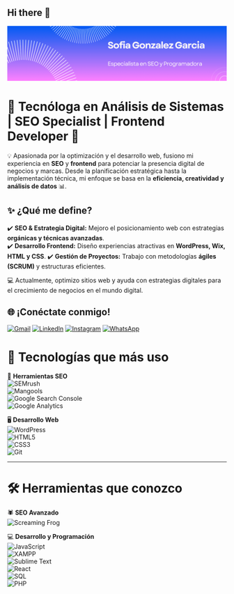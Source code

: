 ## Hi there 👋
![Error!](img/banner.png)

# 🚀 Tecnóloga en Análisis de Sistemas | SEO Specialist | Frontend Developer 🎯  

💡 Apasionada por la optimización y el desarrollo web, fusiono mi experiencia en **SEO** y **frontend** para potenciar la presencia digital de negocios y marcas. Desde la planificación estratégica hasta la implementación técnica, mi enfoque se basa en la **eficiencia, creatividad y análisis de datos** 📊.  

## ✨ ¿Qué me define?  
✔️ **SEO & Estrategia Digital:** Mejoro el posicionamiento web con estrategias **orgánicas y técnicas avanzadas**.  
✔️ **Desarrollo Frontend:** Diseño experiencias atractivas en **WordPress, Wix, HTML y CSS**.
✔️ **Gestión de Proyectos:** Trabajo con metodologías **ágiles (SCRUM)** y estructuras eficientes.  

💻 Actualmente, optimizo sitios web y ayuda con estrategias digitales para el crecimiento de negocios en el mundo digital.  

## 🌐 ¡Conéctate conmigo!  

[![Gmail](https://img.shields.io/badge/Gmail-D14836?style=for-the-badge&logo=gmail&logoColor=white)](mailto:sofygonzalez1012@gmail.com)
[![LinkedIn](https://img.shields.io/badge/LinkedIn-0077B5?style=for-the-badge&logo=linkedin&logoColor=white)](https://www.linkedin.com/in/sofia-gonzalez-63b192244/)
[![Instagram](https://img.shields.io/badge/Instagram-E4405F?style=for-the-badge&logo=instagram&logoColor=white)](https://www.instagram.com/sofia_gonzalezg10/)
[![WhatsApp](https://img.shields.io/badge/WhatsApp-25D366?style=for-the-badge&logo=whatsapp&logoColor=white)](https://wa.me/573001234567)

# 🚀 Tecnologías que más uso  

🔎 **Herramientas SEO**  
![SEMrush](https://img.shields.io/badge/SEMrush-FE7139?style=for-the-badge&logo=semrush&logoColor=white)  
![Mangools](https://img.shields.io/badge/Mangools-FFCD00?style=for-the-badge&logo=mangools&logoColor=black)  
![Google Search Console](https://img.shields.io/badge/Google%20Search%20Console-4285F4?style=for-the-badge&logo=google-search-console&logoColor=white)  
![Google Analytics](https://img.shields.io/badge/Google%20Analytics-F9AB00?style=for-the-badge&logo=google-analytics&logoColor=white)  

🖥 **Desarrollo Web**  
![WordPress](https://img.shields.io/badge/WordPress-21759B?style=for-the-badge&logo=wordpress&logoColor=white)  
![HTML5](https://img.shields.io/badge/HTML5-E34F26?style=for-the-badge&logo=html5&logoColor=white)  
![CSS3](https://img.shields.io/badge/CSS3-1572B6?style=for-the-badge&logo=css3&logoColor=white)  
![Git](https://img.shields.io/badge/Git-F05032?style=for-the-badge&logo=git&logoColor=white)  

---

# 🛠 Herramientas que conozco  

🕷 **SEO Avanzado**  
![Screaming Frog](https://img.shields.io/badge/Screaming%20Frog-00A500?style=for-the-badge&logoColor=white)  

💻 **Desarrollo y Programación**  
![JavaScript](https://img.shields.io/badge/JavaScript-F7DF1E?style=for-the-badge&logo=javascript&logoColor=black)  
![XAMPP](https://img.shields.io/badge/XAMPP-FB7A24?style=for-the-badge&logo=xampp&logoColor=white)  
![Sublime Text](https://img.shields.io/badge/Sublime%20Text-FF9800?style=for-the-badge&logo=sublime-text&logoColor=white)  
![React](https://img.shields.io/badge/React-61DAFB?style=for-the-badge&logo=react&logoColor=black)  
![SQL](https://img.shields.io/badge/SQL-4479A1?style=for-the-badge&logo=sqlite&logoColor=white)  
![PHP](https://img.shields.io/badge/PHP-777BB4?style=for-the-badge&logo=php&logoColor=white)  



